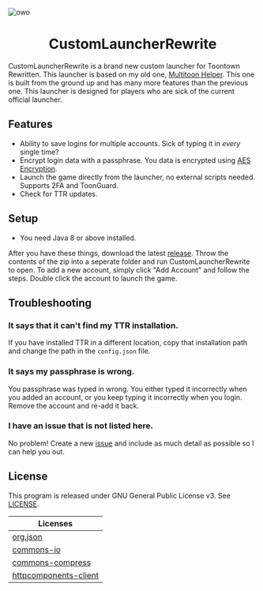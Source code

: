 ![owo](https://legoshi.moe/img/background.png)

<h1 align="center">CustomLauncherRewrite</h1>

CustomLauncherRewrite is a brand new custom launcher for Toontown Rewritten. This launcher is based on my old one, [Multitoon Helper](https://github.com/hyperdefined/multitoon-helper). This one is built from the ground up and has many more features than the previous one. This launcher is designed for players who are sick of the current official launcher.

## Features
* Ability to save logins for multiple accounts. Sick of typing it in *every* single time?
* Encrypt login data with a passphrase. You data is encrypted using [AES Encryption](https://searchsecurity.techtarget.com/definition/Advanced-Encryption-Standard).
* Launch the game directly from the launcher, no external scripts needed. Supports 2FA and ToonGuard.
* Check for TTR updates.

## Setup
* You need Java 8 or above installed.

After you have these things, download the latest [release](https://github.com/hyperdefined/CustomLauncherRewrite/releases). Throw the contents of the zip into a seperate folder and run CustomLauncherRewrite to open. To add a new account, simply click "Add Account" and follow the steps. Double click the account to launch the game.

## Troubleshooting
### It says that it can't find my TTR installation.
If you have installed TTR in a different location, copy that installation path and change the path in the `config.json` file.

### It says my passphrase is wrong.
You passphrase was typed in wrong. You either typed it incorrectly when you added an account, or you keep typing it incorrectly when you login. Remove the account and re-add it back.

### I have an issue that is not listed here.
No problem! Create a new [issue](https://github.com/hyperdefined/CustomLauncherRewrite/issues) and include as much detail as possible so I can help you out.

## License
This program is released under GNU General Public License v3. See [LICENSE](https://github.com/hyperdefined/CustomLauncherRewrite/blob/master/LICENSE).

| Licenses |
| ----------- |
| [org.json](https://github.com/stleary/JSON-java/blob/master/LICENSE) |
| [commons-io](https://github.com/apache/commons-io/blob/master/LICENSE.txt) |
| [commons-compress](https://github.com/apache/commons-compress/blob/master/LICENSE.txt) |
| [httpcomponents-client](https://github.com/apache/httpcomponents-client/blob/master/LICENSE.txt) |